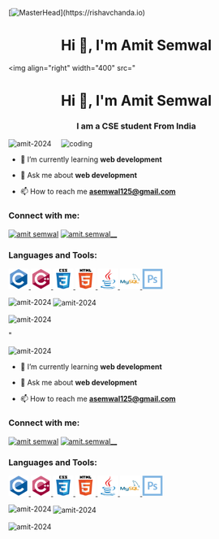 [![MasterHead](https://1.bp.blogspot.com/-7A4WynwLsM...)](https://rishavchanda.io)
<h1 align="center">Hi 👋, I'm Amit Semwal</h1>

<img align="right" width="400" src="<h1 align="center">Hi 👋, I'm Amit Semwal</h1>
<h3 align="center">I am a CSE student From India</h3>

<img align="right" alt="coding" width="400" src="https://th.bing.com/th/id/R.cc6237692def11760e3f2e6e23f2bfac?rik=cV5qvyB1vEHhmg&riu=http%3a%2f%2fmedia.giphy.com%2fmedia%2fLny6Rw04nsOOc%2fgiphy.gif&ehk=ZrAnnde39bHy4e0xylPHjCcPUDsueMspeOuokRGOASw%3d&risl=&pid=ImgRaw&r=0">

<p align="left"> <img src="https://komarev.com/ghpvc/?username=amit-2024&label=Profile%20views&color=0e75b6&style=flat" alt="amit-2024" /> </p>

- 🌱 I’m currently learning **web development**

- 💬 Ask me about **web development**

- 📫 How to reach me **asemwal125@gmail.com**


<h3 align="left">Connect with me:</h3>
<p align="left">
<a href="https://linkedin.com/in/amit semwal" target="blank"><img align="center" src="https://raw.githubusercontent.com/rahuldkjain/github-profile-readme-generator/master/src/images/icons/Social/linked-in-alt.svg" alt="amit semwal" height="30" width="40" /></a>
<a href="https://instagram.com/amit.semwal__" target="blank"><img align="center" src="https://raw.githubusercontent.com/rahuldkjain/github-profile-readme-generator/master/src/images/icons/Social/instagram.svg" alt="amit.semwal__" height="30" width="40" /></a>
</p>

<h3 align="left">Languages and Tools:</h3>
<p align="left"> <a href="https://www.cprogramming.com/" target="_blank" rel="noreferrer"> <img src="https://raw.githubusercontent.com/devicons/devicon/master/icons/c/c-original.svg" alt="c" width="40" height="40"/> </a> <a href="https://www.w3schools.com/cpp/" target="_blank" rel="noreferrer"> <img src="https://raw.githubusercontent.com/devicons/devicon/master/icons/cplusplus/cplusplus-original.svg" alt="cplusplus" width="40" height="40"/> </a> <a href="https://www.w3schools.com/css/" target="_blank" rel="noreferrer"> <img src="https://raw.githubusercontent.com/devicons/devicon/master/icons/css3/css3-original-wordmark.svg" alt="css3" width="40" height="40"/> </a> <a href="https://www.w3.org/html/" target="_blank" rel="noreferrer"> <img src="https://raw.githubusercontent.com/devicons/devicon/master/icons/html5/html5-original-wordmark.svg" alt="html5" width="40" height="40"/> </a> <a href="https://www.java.com" target="_blank" rel="noreferrer"> <img src="https://raw.githubusercontent.com/devicons/devicon/master/icons/java/java-original.svg" alt="java" width="40" height="40"/> </a> <a href="https://www.mysql.com/" target="_blank" rel="noreferrer"> <img src="https://raw.githubusercontent.com/devicons/devicon/master/icons/mysql/mysql-original-wordmark.svg" alt="mysql" width="40" height="40"/> </a> <a href="https://www.photoshop.com/en" target="_blank" rel="noreferrer"> <img src="https://raw.githubusercontent.com/devicons/devicon/master/icons/photoshop/photoshop-line.svg" alt="photoshop" width="40" height="40"/> </a> </p>

<p><img align="left" src="https://github-readme-stats.vercel.app/api/top-langs?username=amit-2024&show_icons=true&locale=en&layout=compact" alt="amit-2024" /></p>

<p>&nbsp;<img align="center" src="https://github-readme-stats.vercel.app/api?username=amit-2024&show_icons=true&locale=en" alt="amit-2024" /></p>

<p><img align="center" src="https://github-readme-streak-stats.herokuapp.com/?user=amit-2024&" alt="amit-2024" /></p>
"

<p align="left"> <img src="https://komarev.com/ghpvc/?username=amit-2024&label=Profile%20views&color=0e75b6&style=flat" alt="amit-2024" /> </p>

- 🌱 I’m currently learning **web development**

- 💬 Ask me about **web development**

- 📫 How to reach me **asemwal125@gmail.com**

<h3 align="left">Connect with me:</h3>
<p align="left">
<a href="https://linkedin.com/in/amit semwal" target="blank"><img align="center" src="https://raw.githubusercontent.com/rahuldkjain/github-profile-readme-generator/master/src/images/icons/Social/linked-in-alt.svg" alt="amit semwal" height="30" width="40" /></a>
<a href="https://instagram.com/amit.semwal__" target="blank"><img align="center" src="https://raw.githubusercontent.com/rahuldkjain/github-profile-readme-generator/master/src/images/icons/Social/instagram.svg" alt="amit.semwal__" height="30" width="40" /></a>
</p>

<h3 align="left">Languages and Tools:</h3>
<p align="left"> <a href="https://www.cprogramming.com/" target="_blank" rel="noreferrer"> <img src="https://raw.githubusercontent.com/devicons/devicon/master/icons/c/c-original.svg" alt="c" width="40" height="40"/> </a> <a href="https://www.w3schools.com/cpp/" target="_blank" rel="noreferrer"> <img src="https://raw.githubusercontent.com/devicons/devicon/master/icons/cplusplus/cplusplus-original.svg" alt="cplusplus" width="40" height="40"/> </a> <a href="https://www.w3schools.com/css/" target="_blank" rel="noreferrer"> <img src="https://raw.githubusercontent.com/devicons/devicon/master/icons/css3/css3-original-wordmark.svg" alt="css3" width="40" height="40"/> </a> <a href="https://www.w3.org/html/" target="_blank" rel="noreferrer"> <img src="https://raw.githubusercontent.com/devicons/devicon/master/icons/html5/html5-original-wordmark.svg" alt="html5" width="40" height="40"/> </a> <a href="https://www.java.com" target="_blank" rel="noreferrer"> <img src="https://raw.githubusercontent.com/devicons/devicon/master/icons/java/java-original.svg" alt="java" width="40" height="40"/> </a> <a href="https://www.mysql.com/" target="_blank" rel="noreferrer"> <img src="https://raw.githubusercontent.com/devicons/devicon/master/icons/mysql/mysql-original-wordmark.svg" alt="mysql" width="40" height="40"/> </a> <a href="https://www.photoshop.com/en" target="_blank" rel="noreferrer"> <img src="https://raw.githubusercontent.com/devicons/devicon/master/icons/photoshop/photoshop-line.svg" alt="photoshop" width="40" height="40"/> </a> </p>

<p><img align="left" src="https://github-readme-stats.vercel.app/api/top-langs?username=amit-2024&show_icons=true&locale=en&layout=compact" alt="amit-2024" /></p>

<p>&nbsp;<img align="center" src="https://github-readme-stats.vercel.app/api?username=amit-2024&show_icons=true&locale=en" alt="amit-2024" /></p>

<p><img align="center" src="https://github-readme-streak-stats.herokuapp.com/?user=amit-2024&" alt="amit-2024" /></p>
